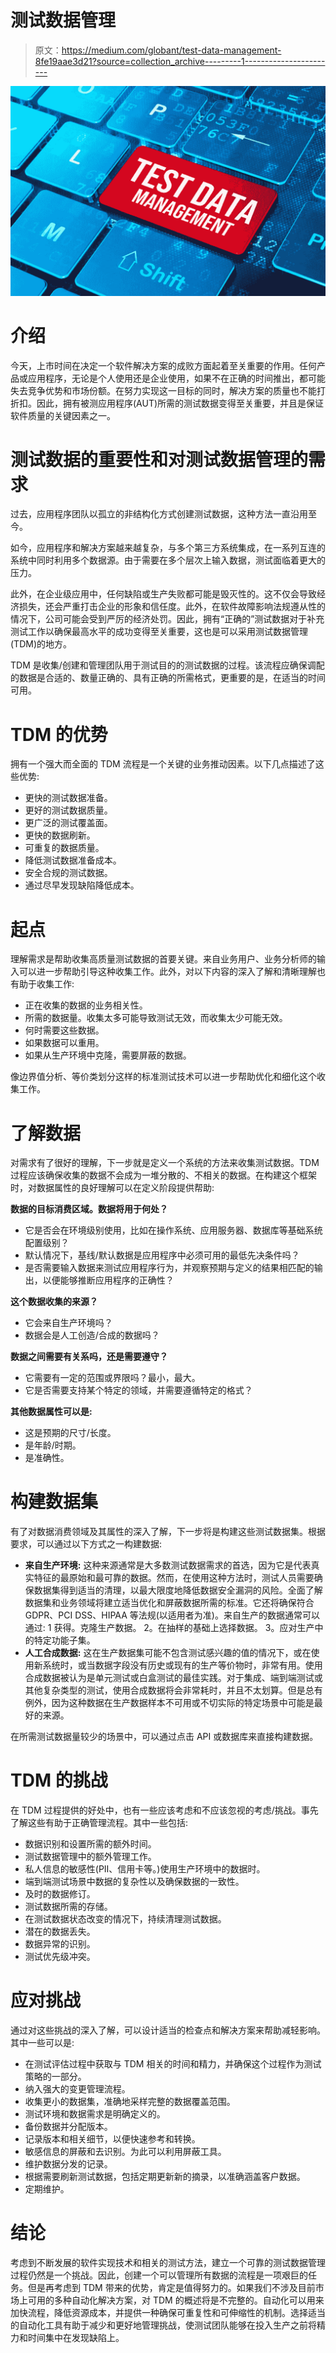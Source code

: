 # 测试数据管理

> 原文：<https://medium.com/globant/test-data-management-8fe19aae3d21?source=collection_archive---------1----------------------->

![](img/9403ad0feeb1dece9e8b47603cccdd86.png)

# 介绍

今天，上市时间在决定一个软件解决方案的成败方面起着至关重要的作用。任何产品或应用程序，无论是个人使用还是企业使用，如果不在正确的时间推出，都可能失去竞争优势和市场份额。在努力实现这一目标的同时，解决方案的质量也不能打折扣。因此，拥有被测应用程序(AUT)所需的测试数据变得至关重要，并且是保证软件质量的关键因素之一。

# 测试数据的重要性和对测试数据管理的需求

过去，应用程序团队以孤立的非结构化方式创建测试数据，这种方法一直沿用至今。

如今，应用程序和解决方案越来越复杂，与多个第三方系统集成，在一系列互连的系统中同时利用多个数据源。由于需要在多个层次上输入数据，测试面临着更大的压力。

此外，在企业级应用中，任何缺陷或生产失败都可能是毁灭性的。这不仅会导致经济损失，还会严重打击企业的形象和信任度。此外，在软件故障影响法规遵从性的情况下，公司可能会受到严厉的经济处罚。因此，拥有“正确的”测试数据对于补充测试工作以确保最高水平的成功变得至关重要，这也是可以采用测试数据管理(TDM)的地方。

TDM 是收集/创建和管理团队用于测试目的的测试数据的过程。该流程应确保调配的数据是合适的、数量正确的、具有正确的所需格式，更重要的是，在适当的时间可用。

# TDM 的优势

拥有一个强大而全面的 TDM 流程是一个关键的业务推动因素。以下几点描述了这些优势:

*   更快的测试数据准备。
*   更好的测试数据质量。
*   更广泛的测试覆盖面。
*   更快的数据刷新。
*   可重复的数据质量。
*   降低测试数据准备成本。
*   安全合规的测试数据。
*   通过尽早发现缺陷降低成本。

# 起点

理解需求是帮助收集高质量测试数据的首要关键。来自业务用户、业务分析师的输入可以进一步帮助引导这种收集工作。此外，对以下内容的深入了解和清晰理解也有助于收集工作:

*   正在收集的数据的业务相关性。
*   所需的数据量。收集太多可能导致测试无效，而收集太少可能无效。
*   何时需要这些数据。
*   如果数据可以重用。
*   如果从生产环境中克隆，需要屏蔽的数据。

像边界值分析、等价类划分这样的标准测试技术可以进一步帮助优化和细化这个收集工作。

# 了解数据

对需求有了很好的理解，下一步就是定义一个系统的方法来收集测试数据。TDM 过程应该确保收集的数据不会成为一堆分散的、不相关的数据。在构建这个框架时，对数据属性的良好理解可以在定义阶段提供帮助:

**数据的目标消费区域。数据将用于何处？**

*   它是否会在环境级别使用，比如在操作系统、应用服务器、数据库等基础系统配置级别？
*   默认情况下，基线/默认数据是应用程序中必须可用的最低先决条件吗？
*   是否需要输入数据来测试应用程序行为，并观察预期与定义的结果相匹配的输出，以便能够推断应用程序的正确性？

**这个数据收集的来源？**

*   它会来自生产环境吗？
*   数据会是人工创造/合成的数据吗？

**数据之间需要有关系吗，还是需要遵守？**

*   它需要有一定的范围或界限吗？最小，最大。
*   它是否需要支持某个特定的领域，并需要遵循特定的格式？

**其他数据属性可以是:**

*   这是预期的尺寸/长度。
*   是年龄/时期。
*   是准确性。

# 构建数据集

有了对数据消费领域及其属性的深入了解，下一步将是构建这些测试数据集。根据要求，可以通过以下方式之一构建数据:

*   **来自生产环境:** 这种来源通常是大多数测试数据需求的首选，因为它是代表真实特征的最原始和最可靠的数据。然而，在使用这种方法时，测试人员需要确保数据集得到适当的清理，以最大限度地降低数据安全漏洞的风险。全面了解数据集和业务领域将建立适当优化和屏蔽数据所需的标准。它还将确保符合 GDPR、PCI DSS、HIPAA 等法规(以适用者为准)。来自生产的数据通常可以通过:
    1 获得。克隆生产数据。
    2。在抽样的基础上选择数据。
    3。应对生产中的特定功能子集。
*   **人工合成数据:** 这在生产数据集可能不包含测试感兴趣的值的情况下，或在使用新系统时，或当数据字段没有历史或现有的生产等价物时，非常有用。使用合成数据被认为是单元测试或白盒测试的最佳实践。对于集成、端到端测试或其他复杂类型的测试，使用合成数据将会非常耗时，并且不太划算。但是总有例外，因为这种数据在生产数据样本不可用或不切实际的特定场景中可能是最好的来源。

在所需测试数据量较少的场景中，可以通过点击 API 或数据库来直接构建数据。

# TDM 的挑战

在 TDM 过程提供的好处中，也有一些应该考虑和不应该忽视的考虑/挑战。事先了解这些有助于正确管理流程。其中一些包括:

*   数据识别和设置所需的额外时间。
*   测试数据管理中的额外管理工作。
*   私人信息的敏感性(PII、信用卡等。)使用生产环境中的数据时。
*   端到端测试场景中数据的复杂性以及确保数据的一致性。
*   及时的数据修订。
*   测试数据所需的存储。
*   在测试数据状态改变的情况下，持续清理测试数据。
*   潜在的数据丢失。
*   数据异常的识别。
*   测试优先级冲突。

# 应对挑战

通过对这些挑战的深入了解，可以设计适当的检查点和解决方案来帮助减轻影响。其中一些可以是:

*   在测试评估过程中获取与 TDM 相关的时间和精力，并确保这个过程作为测试策略的一部分。
*   纳入强大的变更管理流程。
*   收集更小的数据集，准确地采样完整的数据覆盖范围。
*   测试环境和数据需求是明确定义的。
*   备份数据并分配版本。
*   记录版本和相关细节，以便快速参考和转换。
*   敏感信息的屏蔽和去识别。为此可以利用屏蔽工具。
*   维护数据分发的记录。
*   根据需要刷新测试数据，包括定期更新新的摘录，以准确涵盖客户数据。
*   定期维护。

# 结论

考虑到不断发展的软件实现技术和相关的测试方法，建立一个可靠的测试数据管理过程仍然是一个挑战。因此，创建一个可以管理所有数据的流程是一项艰巨的任务。但是再考虑到 TDM 带来的优势，肯定是值得努力的。如果我们不涉及目前市场上可用的多种自动化解决方案，对 TDM 的概述将是不完整的。自动化可以用来加快流程，降低资源成本，并提供一种确保可重复性和可伸缩性的机制。选择适当的自动化工具有助于减少和更好地管理挑战，使测试团队能够在投入生产之前将精力和时间集中在发现缺陷上。